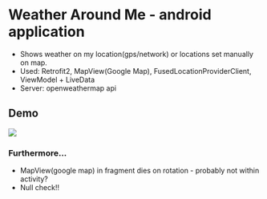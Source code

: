 # Weather Around Me - android application
* Shows weather on my location(gps/network) or locations set manually on map.
* Used: Retrofit2, MapView(Google Map), FusedLocationProviderClient, ViewModel + LiveData
* Server: openweathermap api

## Demo
<div>
    <img src="https://github.com/ferrarijh/android-study-weather-around-me/blob/master/demo/weather-around-me.gif"/>
</div>

### Furthermore...
* MapView(google map) in fragment dies on rotation - probably not within activity?
* Null check!!